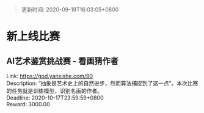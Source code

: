 > 更新时间: 2020-09-19T16:03:05+0800 

# 新上线比赛


## AI艺术鉴赏挑战赛 - 看画猜作者
Link: https://god.yanxishe.com/90  
Description: “抽象是艺术史上的自然进步，然而算法捕捉到了这一点”。本次比赛的任务就是训练模型，识别名画的作者。  
Deadline: 2020-10-17T23:59:59+0800  
Reward: 3000.00  

